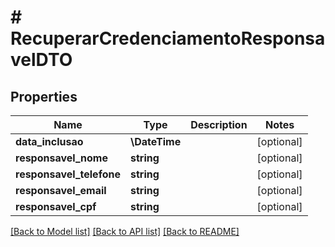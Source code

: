 # # RecuperarCredenciamentoResponsavelDTO

## Properties

Name | Type | Description | Notes
------------ | ------------- | ------------- | -------------
**data_inclusao** | **\DateTime** |  | [optional]
**responsavel_nome** | **string** |  | [optional]
**responsavel_telefone** | **string** |  | [optional]
**responsavel_email** | **string** |  | [optional]
**responsavel_cpf** | **string** |  | [optional]

[[Back to Model list]](../../README.md#models) [[Back to API list]](../../README.md#endpoints) [[Back to README]](../../README.md)
